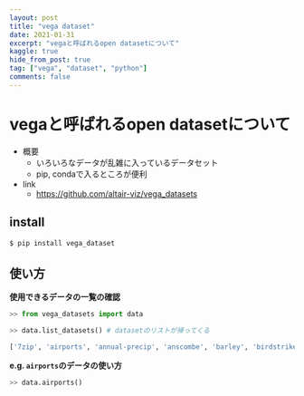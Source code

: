 ```yaml
---
layout: post
title: "vega dataset"
date: 2021-01-31
excerpt: "vegaと呼ばれるopen datasetについて"
kaggle: true
hide_from_post: true
tag: ["vega", "dataset", "python"]
comments: false
---
```


# vegaと呼ばれるopen datasetについて
 - 概要
   - いろいろなデータが乱雑に入っているデータセット  
   - pip, condaで入るところが便利
 - link
   - https://github.com/altair-viz/vega_datasets

## install 

```python
$ pip install vega_dataset
```

## 使い方

**使用できるデータの一覧の確認**  

```python
>> from vega_datasets import data

>> data.list_datasets() # datasetのリストが帰ってくる

['7zip', 'airports', 'annual-precip', 'anscombe', 'barley', 'birdstrikes', 'budget', 'budgets', 'burtin', 'cars', 'climate', 'co2-concentration', 'countries', 'crimea', 'disasters', 'driving', 'earthquakes', 'ffox', 'flare', 'flare-dependencies', 'flights-10k', 'flights-200k', 'flights-20k', 'flights-2k', 'flights-3m', 'flights-5k', 'flights-airport', 'gapminder', 'gapminder-health-income', 'gimp', 'github', 'graticule', 'income', 'iowa-electricity', 'iris', 'jobs', 'la-riots', 'londonBoroughs', 'londonCentroids', 'londonTubeLines', 'lookup_groups', 'lookup_people', 'miserables', 'monarchs', 'movies', 'normal-2d', 'obesity', 'ohlc', 'points', 'population', 'population_engineers_hurricanes', 'seattle-temps', 'seattle-weather', 'sf-temps', 'sp500', 'stoks', 'udistrict', 'unemployment', 'unemployment-across-industries', 'uniform-2d', 'us-10m', 'us-employment', 'us-state-capitals', 'volcano', 'weather', 'weball26', 'wheat', 'windvectors', 'world-110m', 'zipcodes']c
```

**e.g. `airports`のデータの使い方**  

```python
>> data.airports()
```
